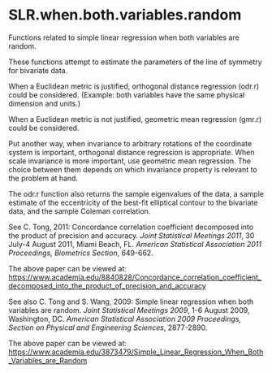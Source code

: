 SLR.when.both.variables.random
==============================

Functions related to simple linear regression when both variables are random.

These functions attempt to estimate the parameters of the line of symmetry for bivariate data.

When a Euclidean metric is justified, orthogonal distance regression (odr.r) could be considered.
(Example:  both variables have the same physical dimension and units.)

When a Euclidean metric is not justified, geometric mean regression (gmr.r) could be considered.

Put another way, when invariance to arbitrary rotations of the coordinate system is important, 
orthogonal distance regression is appropriate. When scale invariance is more important, use geometric mean regression. The choice
between them depends on which invariance property is relevant to the problem at hand.

The odr.r function also returns the sample eigenvalues of the data, a sample estimate of the eccentricity
of the best-fit elliptical contour to the bivariate data, and the sample Coleman correlation.

See C. Tong, 2011: Concordance correlation coefficient decomposed into the product of precision and accuracy. *Joint Statistical Meetings 2011*, 30 July-4 August 2011, Miami Beach, FL. *American Statistical Association 2011 Proceedings, Biometrics Section*, 649-662.

The above paper can be viewed at:  https://www.academia.edu/8840828/Concordance_correlation_coefficient_decomposed_into_the_product_of_precision_and_accuracy

See also C. Tong and S. Wang, 2009: Simple linear regression when both variables are random. *Joint Statistical Meetings 2009*, 1-6 August 2009, Washington, DC. *American Statistical Association 2009 Proceedings, Section on Physical and Engineering Sciences*, 2877-2890.

The above paper can be viewed at:  https://www.academia.edu/3873479/Simple_Linear_Regression_When_Both_Variables_are_Random
